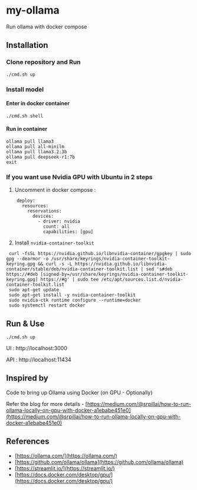 # my-ollama
Run ollama with docker compose


## Installation

### Clone repository and Run
```
./cmd.sh up
```

### Install model 

#### Enter in docker container
```
./cmd.sh shell
```

#### Run in container
```
ollama pull llama3
ollama pull all-minilm
ollama pull llama3.2:3b
ollama pull deepseek-r1:7b
exit
```


### If you want use Nvidia GPU with Ubuntu in 2 steps

1. Uncomment in docker compose :

```
    deploy:
      resources:
        reservations:
          devices:
            - driver: nvidia
              count: all
              capabilities: [gpu]
```

2. Install `nvidia-container-toolkit`

```
 curl -fsSL https://nvidia.github.io/libnvidia-container/gpgkey | sudo gpg --dearmor -o /usr/share/keyrings/nvidia-container-toolkit-keyring.gpg && curl -s -L https://nvidia.github.io/libnvidia-container/stable/deb/nvidia-container-toolkit.list | sed 's#deb https://#deb [signed-by=/usr/share/keyrings/nvidia-container-toolkit-keyring.gpg] https://#g' | sudo tee /etc/apt/sources.list.d/nvidia-container-toolkit.list
 sudo apt-get update
 sudo apt-get install -y nvidia-container-toolkit
 sudo nvidia-ctk runtime configure --runtime=docker
 sudo systemctl restart docker
```


## Run & Use

```
./cmd.sh up
```

UI : http://localhost:3000

API : http://localhost:11434


## Inspired by 

Code to bring up Ollama using Docker (on GPU - Optionally)

Refer the blog for more details - [https://medium.com/@srpillai/how-to-run-ollama-locally-on-gpu-with-docker-a1ebabe451e0](https://medium.com/@srpillai/how-to-run-ollama-locally-on-gpu-with-docker-a1ebabe451e0)
## References

* [https://ollama.com/](https://ollama.com/)
* [https://github.com/ollama/ollama](https://github.com/ollama/ollama)
* [https://streamlit.io/](https://streamlit.io/)
* [https://docs.docker.com/desktop/gpu/](https://docs.docker.com/desktop/gpu/)